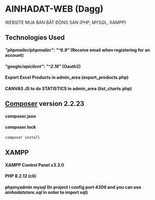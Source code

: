 # AINHADAT-WEB (Dagg)
WEBSITE MUA BÁN BẤT ĐỘNG SẢN (PHP, MYSQL, XAMPP)

## Technologies Used 
#### *"phpmailer/phpmailer": "^6.9"* (Receive email when registering for an account)
#### *"google/apiclient": "^2.16"* (Oauth2)
#### Export Excel Products in admin_area (export_products.php)
#### CANVAS JS to do STATISTICS in admin_area (list_charts.php)

## [Composer](https://getcomposer.org/) version 2.2.23 
#### composer.json
#### composer.lock

```bash
composer install
```
## XAMPP 
#### XAMPP Control Panel v3.3.0
#### PHP 8.2.12 (cli)
#### phpmyadmin mysql (In project i config port *4306* and you can use *ainhadatstore.sql* in order to import sql)

